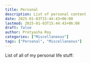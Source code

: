 ```yaml
---
title: Personal
description: List of personal content
date: 2025-01-03T15:44:43+06:00
lastmod: 2025-01-03T15:44:43+06:00
draft: false
author: Protyasha Roy
categories: ["Miscellaneous"]
tags: ["Personal", "Miscellaneous"]
---
```


List of all of my personal life stuff:

